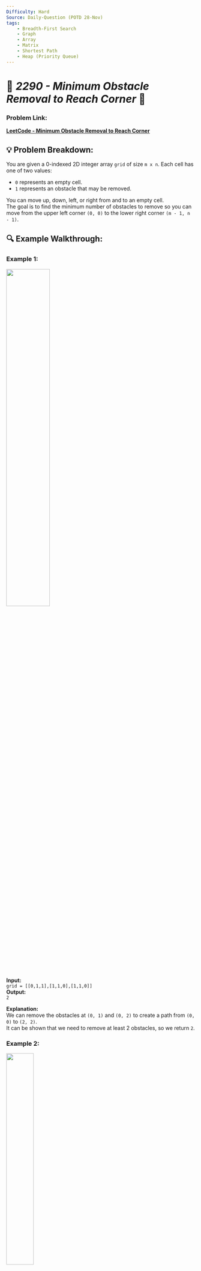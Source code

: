 ```yaml
---
Difficulty: Hard  
Source: Daily-Question (POTD 28-Nov)  
tags:
    - Breadth-First Search
    - Graph
    - Array
    - Matrix
    - Shortest Path
    - Heap (Priority Queue)
---
```


# 🚀 *2290 - Minimum Obstacle Removal to Reach Corner* 🧠

### Problem Link:  
[**LeetCode - Minimum Obstacle Removal to Reach Corner**](https://leetcode.com/problems/minimum-obstacle-removal-to-reach-corner/?envType=daily-question&envId=2024-11-28)

## 💡 **Problem Breakdown:**

You are given a 0-indexed 2D integer array `grid` of size `m x n`. Each cell has one of two values:
- `0` represents an empty cell.
- `1` represents an obstacle that may be removed.

You can move up, down, left, or right from and to an empty cell.  
The goal is to find the minimum number of obstacles to remove so you can move from the upper left corner `(0, 0)` to the lower right corner `(m - 1, n - 1)`.

## 🔍 **Example Walkthrough:**

### Example 1:
<img src="https://github.com/user-attachments/assets/bb70995a-242b-41a1-b234-95f4abe65be1" width="48%">

**Input:**  
`grid = [[0,1,1],[1,1,0],[1,1,0]]`  
**Output:**  
`2`  

**Explanation:**  
We can remove the obstacles at `(0, 1)` and `(0, 2)` to create a path from `(0, 0)` to `(2, 2)`.  
It can be shown that we need to remove at least 2 obstacles, so we return `2`.

### Example 2:
<img src="https://github.com/user-attachments/assets/8e917142-30b6-41a4-bc95-65a49bf2e44d" width="38%">

**Input:**  
`grid = [[0,1,0,0,0],[0,1,0,1,0],[0,0,0,1,0]]`  
**Output:**  
`0`  

**Explanation:**  
We can move from `(0, 0)` to `(2, 4)` without removing any obstacles, so we return `0`.

### Constraints:
- `m == grid.length`
- `n == grid[i].length`
- $`1 <= m, n <= 10^5`$
- $`2 <= m * n <= 10^5`$
- `grid[i][j]` is either `0` or `1`.
- `grid[0][0] == grid[m - 1][n - 1] == 0`

## 🎯 **My Approach:**

1. **Breadth-First Search (BFS):**  
   - Use BFS to explore the grid while keeping track of the number of obstacles removed. BFS is suitable here because it finds the shortest path in an unweighted grid.
  
2. **Two-Queue Mechanism:**  
   - A deque is used to simulate two types of movement:  
     - Cells without obstacles are added to the front of the deque.  
     - Cells with obstacles are added to the back of the deque. This allows cells with fewer obstacles to be processed first.

3. **Implementation Steps:**  
   - Initialize the distance array with a very large value (`inf`).
   - Use a deque to store positions, prioritizing cells without obstacles.
   - For each cell, explore all 4 directions (up, down, left, right) and update the distances as needed.
   - Return the number of obstacles to remove when reaching the destination `(m - 1, n - 1)`.

## 🕒 **Time Complexity:**
- **O(m × n):**  
  - BFS processes each cell once, and each operation (insertion or removal from the deque) takes constant time.
  
- **Space Complexity:**  
  - **O(m × n):**  
    - We store the grid, distance array, and the deque, each of size `m × n`.

## 📝 **Solution Code**

## Code (C)

```c
#define MAX_QUEUE 1000000

typedef struct {
    int x, y;
} Point;

int minimumObstacles(int** grid, int gridSize, int* gridColSize) {
    int m = gridSize, n = gridColSize[0];
    int dist[m][n];
    memset(dist, 0x3f, sizeof(dist)); 
    dist[0][0] = 0;

    Point queue[MAX_QUEUE];
    int front = MAX_QUEUE / 2, back = MAX_QUEUE / 2; 
    queue[back++] = (Point){0, 0};

    int dirs[4][2] = {{-1, 0}, {1, 0}, {0, -1}, {0, 1}};

    while (front < back) {
        Point current = queue[front++];
        int cur_dist = dist[current.x][current.y];

        for (int i = 0; i < 4; i++) {
            int nx = current.x + dirs[i][0];
            int ny = current.y + dirs[i][1];

            if (nx >= 0 && nx < m && ny >= 0 && ny < n) {
                int new_dist = cur_dist + grid[nx][ny];
                if (new_dist < dist[nx][ny]) {
                    dist[nx][ny] = new_dist;
                    if (grid[nx][ny] == 1) {
                        queue[back++] = (Point){nx, ny}; 
                    } else {
                        queue[--front] = (Point){nx, ny};
                    }
                }
            }
        }
    }

    return dist[m - 1][n - 1];
}
```

## Code (C++)

```cpp
class Solution {
public:
    int minimumObstacles(vector<vector<int>>& grid) {
        int m = grid.size(), n = grid[0].size();
        vector<vector<int>> dist(m, vector<int>(n, INT_MAX));
        dist[0][0] = 0;
        
        deque<pair<int, int>> q;
        q.push_back({0, 0});
        
        vector<pair<int, int>> dirs = {{-1, 0}, {1, 0}, {0, -1}, {0, 1}};
        
        while (!q.empty()) {
            auto [i, j] = q.front();
            q.pop_front();
            int cur_dist = dist[i][j];
            
            if (i == m - 1 && j == n - 1) {
                return cur_dist;
            }
            
            for (auto& [dx, dy] : dirs) {
                int x = i + dx, y = j + dy;
                if (x >= 0 && x < m && y >= 0 && y < n) {
                    int new_dist = cur_dist + grid[x][y];
                    if (new_dist < dist[x][y]) {
                        dist[x][y] = new_dist;
                        if (grid[x][y] == 1) {
                            q.push_back({x, y});
                        } else {
                            q.push_front({x, y});
                        }
                    }
                }
            }
        }
        
        return dist[m - 1][n - 1] != INT_MAX ? dist[m - 1][n - 1] : -1;
    }
};
```

## Code (Java)

```java
class Solution {
    public int minimumObstacles(int[][] grid) {
        int m = grid.length, n = grid[0].length;
        int[][] dist = new int[m][n];
        for (int[] row : dist) {
            Arrays.fill(row, Integer.MAX_VALUE);
        }
        dist[0][0] = 0;
        
        Deque<int[]> q = new ArrayDeque<>();
        q.offer(new int[]{0, 0});
        
        int[][] dirs = {{-1, 0}, {1, 0}, {0, -1}, {0, 1}};
        
        while (!q.isEmpty()) {
            int[] cell = q.poll();
            int i = cell[0], j = cell[1];
            int curDist = dist[i][j];
            
            if (i == m - 1 && j == n - 1) {
                return curDist;
            }
            
            for (int[] dir : dirs) {
                int x = i + dir[0], y = j + dir[1];
                if (x >= 0 && x < m && y >= 0 && y < n) {
                    int newDist = curDist + grid[x][y];
                    if (newDist < dist[x][y]) {
                        dist[x][y] = newDist;
                        if (grid[x][y] == 1) {
                            q.offer(new int[]{x, y});
                        } else {
                            q.offerFirst(new int[]{x, y});
                        }
                    }
                }
            }
        }
        
        return dist[m - 1][n - 1] != Integer.MAX_VALUE ? dist[m - 1][n - 1] : -1;
    }
}
```

## Code (Python)

```python3from collections import deque
from typing import List

class Solution:
    def minimumObstacles(self, grid: List[List[int]]) -> int:
        m, n = len(grid), len(grid[0])
        dist = [[float('inf')] * n for _ in range(m)]
        dist[0][0] = 0
        
        q = deque([(0, 0)])
        
        dirs = [(-1, 0), (1, 0), (0, -1), (0, 1)]
        
        while q:
            i, j = q.popleft()
            cur_dist = dist[i][j]
            
            if i == m - 1 and j == n - 1:
                return cur_dist
            
            for dx, dy in dirs:
                x, y = i + dx, j + dy
                if 0 <= x < m and 0 <= y < n:
                    new_dist = cur_dist + grid[x][y]
                    if new_dist < dist[x][y]:
                        dist[x][y] = new_dist
                        if grid[x][y] == 1:
                            q.append((x, y)) 
                        else:
                            q.appendleft((x, y))  
        
        return dist[m - 1][n - 1] if dist[m - 1][n - 1] != float('inf') else -1
```
## Code (Rust)

```rust
use std::collections::VecDeque;
impl Solution {
    pub fn minimum_obstacles(grid: Vec<Vec<i32>>) -> i32 {
        let m = grid.len();
        let n = grid[0].len();
        let mut dist = vec![vec![i32::MAX; n]; m];
        dist[0][0] = 0;
        let mut q = VecDeque::new();
        q.push_back((0, 0)); 
        let dirs = [(0, 1), (1, 0), (0, -1), (-1, 0)];
        while let Some((i, j)) = q.pop_front() {
            let cur_dist = dist[i][j];
            if i == m - 1 && j == n - 1 {
                return cur_dist;
            }
            for &(dx, dy) in &dirs {
                let x = i as i32 + dx;
                let y = j as i32 + dy;
                if x >= 0 && x < m as i32 && y >= 0 && y < n as i32 {
                    let x = x as usize;
                    let y = y as usize;
                    let new_dist = cur_dist + grid[x][y];
                    if new_dist < dist[x][y] {
                        dist[x][y] = new_dist;
                        if grid[x][y] == 1 {
                            q.push_back((x, y)); 
                        } else {
                            q.push_front((x, y)); 
                        }
                    }
                }
            }
        }
        if dist[m - 1][n - 1] == i32::MAX {
            -1
        } else {
            dist[m - 1][n - 1]
        }
    }
}
```

# 🎯 **Contribute or Ask Questions:**
For more discussions, questions, or help with the solution, feel free to reach out on LinkedIn: [**Connect with Me!**](https://www.linkedin.com/in/het-patel-8b110525a/).

## <img src="https://github.com/user-attachments/assets/35f6838c-52f5-4e48-8a98-c5203f8c57e3" style="width:29px; color: #FFD700" alt="Star GIF"> **Enjoying the Solution?**  
If this helped you, please **star this repo** to support the efforts and keep it growing!
